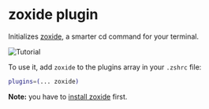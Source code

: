 # zoxide plugin

Initializes [zoxide](https://github.com/ajeetdsouza/zoxide), a smarter cd command for your terminal.

![Tutorial](https://raw.githubusercontent.com/ajeetdsouza/zoxide/97dc08347d9dbf5b5a4516b79e0ac27366b962ce/contrib/tutorial.webp)

To use it, add `zoxide` to the plugins array in your `.zshrc` file:

```zsh
plugins=(... zoxide)
```

**Note:** you have to [install zoxide](https://github.com/ajeetdsouza/zoxide#step-1-install-zoxide) first.
